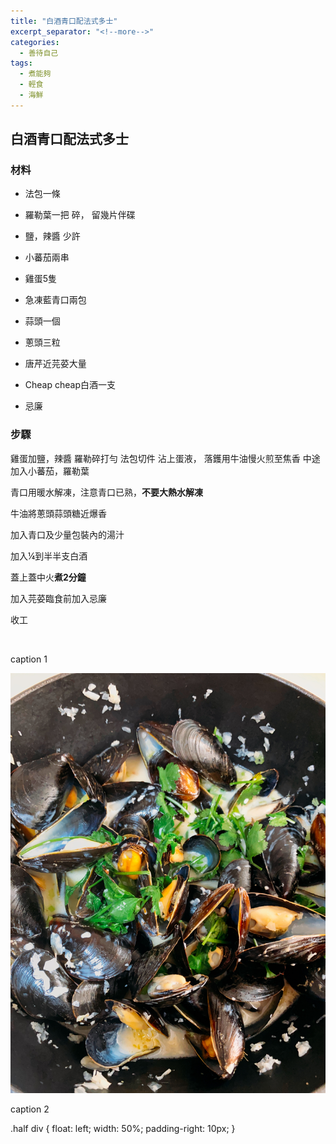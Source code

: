 ```yaml
---
title: "白酒青口配法式多士"
excerpt_separator: "<!--more-->"
categories:
  - 善待自己
tags:
  - 煮能夠
  - 輕食
  - 海鮮
---
```


## 白酒青口配法式多士 

### 材料

* 法包一條
* 羅勒葉一把 碎， 留幾片伴碟
* 鹽，辣醬 少許
* 小蕃茄兩串
* 雞蛋5隻

* 急凍藍青口兩包
* 蒜頭一個
* 蔥頭三粒
* 唐芹近芫荽大量
* Cheap cheap白酒一支
* 忌廉


### 步驟

雞蛋加鹽，辣醬 羅勒碎打勻
法包切件
沾上蛋液， 落鑊用牛油慢火煎至焦香
中途加入小蕃茄，羅勒葉


青口用暖水解凍，注意青口已熟，**不要大熱水解凍**


牛油將蔥頭蒜頭糖近爆香


加入青口及少量包裝內的湯汁


加入¼到半半支白酒


蓋上蓋中火**煮2分鐘** 


加入芫荽臨食前加入忌廉


收工

<div class="half">
  <div> 
    <img src="/assets/images/frehchtose.jpg" alt="">
    <p>caption 1</p>
  </div>
  <div> 
    <img src="/assets/images/mussels.jpg" alt="">
    <p>caption 2</p>
  </div>
</div>

.half div {
  float: left;
  width: 50%;
  padding-right: 10px;
}


